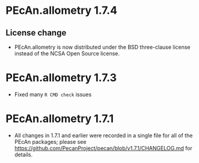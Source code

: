 # PEcAn.allometry 1.7.4

## License change
* PEcAn.allometry is now distributed under the BSD three-clause license instead of the NCSA Open Source license.


# PEcAn.allometry 1.7.3

* Fixed many `R CMD check` issues


# PEcAn.allometry 1.7.1

* All changes in 1.7.1 and earlier were recorded in a single file for all of the PEcAn packages; please see 
https://github.com/PecanProject/pecan/blob/v1.7.1/CHANGELOG.md for details.
